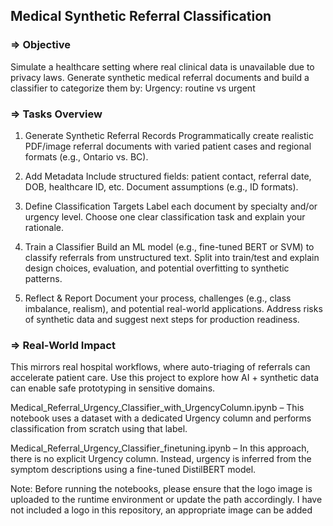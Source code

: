 ## **Medical Synthetic Referral Classification**


### **=> Objective**

Simulate a healthcare setting where real clinical data is unavailable due to privacy laws. Generate synthetic medical referral documents and build a classifier to categorize them by:
Urgency: routine vs urgent

### **=> Tasks Overview**
1) Generate Synthetic Referral Records
Programmatically create realistic PDF/image referral documents with varied patient cases and regional formats (e.g., Ontario vs. BC).

2) Add Metadata
Include structured fields: patient contact, referral date, DOB, healthcare ID, etc. Document assumptions (e.g., ID formats).

3) Define Classification Targets
Label each document by specialty and/or urgency level. Choose one clear classification task and explain your rationale.

4) Train a Classifier
Build an ML model (e.g., fine-tuned BERT or SVM) to classify referrals from unstructured text. Split into train/test and explain design choices, evaluation, and potential overfitting to synthetic patterns.

5) Reflect & Report
Document your process, challenges (e.g., class imbalance, realism), and potential real-world applications. Address risks of synthetic data and suggest next steps for production readiness.

### **=> Real-World Impact**

This mirrors real hospital workflows, where auto-triaging of referrals can accelerate patient care. Use this project to explore how AI + synthetic data can enable safe prototyping in sensitive domains.

Medical_Referral_Urgency_Classifier_with_UrgencyColumn.ipynb – This notebook uses a dataset with a dedicated Urgency column and performs classification from scratch using that label.

Medical_Referral_Urgency_Classifier_finetuning.ipynb – In this approach, there is no explicit Urgency column. Instead, urgency is inferred from the symptom descriptions using a fine-tuned DistilBERT model.


Note: Before running the notebooks, please ensure that the logo image is uploaded to the runtime environment or update the path accordingly. I have not included a logo in this repository, an appropriate image can be added
